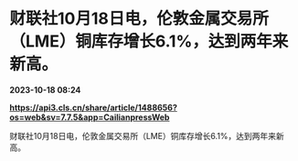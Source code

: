 # 财联社10月18日电，伦敦金属交易所（LME）铜库存增长6.1%，达到两年来新高。

**2023-10-18 08:24**

**https://api3.cls.cn/share/article/1488656?os=web&sv=7.7.5&app=CailianpressWeb**

财联社10月18日电，伦敦金属交易所（LME）铜库存增长6.1%，达到两年来新高。